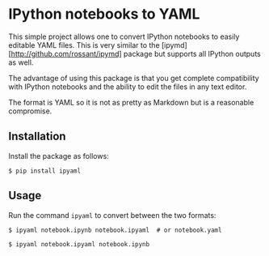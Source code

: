 # IPython notebooks to YAML

This simple project allows one to convert IPython notebooks to easily editable
YAML files. This is very similar to the
[ipymd][http://github.com/rossant/ipymd] package but supports all IPython
outputs as well.

The advantage of using this package is that you get complete compatibility
with IPython notebooks and the ability to edit the files in any text editor.

The format is YAML so it is not as pretty as Markdown but is a reasonable
compromise.

## Installation

Install the package as follows:

    $ pip install ipyaml


## Usage

Run the command `ipyaml` to convert between the two formats:


    $ ipyaml notebook.ipynb notebook.ipyaml  # or notebook.yaml

    $ ipyaml notebook.ipyaml notebook.ipynb
